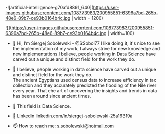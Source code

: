 -![artificial-intelligence-g70afd8891_640](https://user-images.githubusercontent.com/108773983/200955851-6396a7bd-265b-48e6-89b7-ce93b0164b4c.jpg | width = 1200)

![](https://user-images.githubusercontent.com/108773983/200955851-6396a7bd-265b-48e6-89b7-ce93b0164b4c.jpg | width=100)




-  👋  Hi, I’m Siergej Sobolewski  -  @SSobol77
       I like doing it, it's nice to see the implementation of 
       my work,  I always  strive  for new  knowledge  and new 
       implementations.I believe, people working in Data Science
       have carved out a unique and distinct field for the work
       they do.

      

- 👀  I believe, people working in data science have carved 
      out a unique and distinct field  for the work  they do.  
      The ancient  Egyptians used  census  data to  increase 
      efficiency  in  tax  collection and  they  accurately 
      predicted the flooding of the  Nile river  every year. 
      That еhe art of uncovering the insights and trends in 
      data has been around since ancient times. 

- 🌱 This field is Data Science. 

- 💞️  Linkedin linkedin.com/in/siergej-sobolewski-25a16319a
- 📫  How to reach me: s.sobolewski@hotmail.com

<!---
SSobol77/SSobol77 is a ✨ special ✨ repository because its `README.md` (this file) appears on your GitHub profile.
You can click the Preview link to take a look at your changes.
--->

